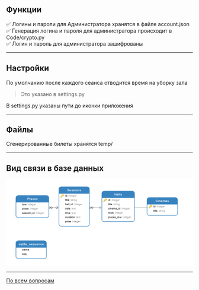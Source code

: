 ## Функции
:white_check_mark: Логины и пароли для Администратора хранятся в файле account.json  
:white_check_mark: Генерация логина и пароля для администратора происходит в Code/crypto.py  
:white_check_mark: Логин и пароль для администратора зашифрованы
____
## Настройки
По умолчанию после каждого сеанса отводится время на уборку зала  
> Это указано в settings.py   

В settings.py указаны пути до иконки приложения 
____
## Файлы
Сгенерированные билеты хранятся temp/
____
## Вид связи в базе данных
![](https://github.com/MR-Geri/cinema/raw/master/image/image.png)
____
[По всем вопросам](https://vk.com/mr_geri)
